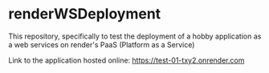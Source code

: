 # renderWSDeployment
This repository, specifically to test the deployment of a hobby application as a web services on render's PaaS (Platform as a Service)

Link to the application hosted online: https://test-01-txy2.onrender.com
